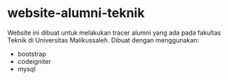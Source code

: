 # website-alumni-teknik

Website ini dibuat untuk melakukan tracer alumni yang ada pada fakultas Teknik di Universitas Malikussaleh.
Dibuat dengan menggunakan:
- bootstrap
- codeigniter
- mysql
